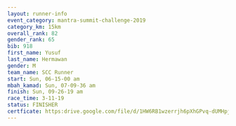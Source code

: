 ```yaml
---
layout: runner-info 
event_category: mantra-summit-challenge-2019 
category_km: 15km 
overall_rank: 82
gender_rank: 65
bib: 918
first_name: Yusuf
last_name: Hermawan
gender: M
team_name: SCC Runner
start: Sun, 06-15-00 am
mbah_kamad: Sun, 07-09-36 am
finish: Sun, 09-26-19 am
race_time: 3-11-19
status: FINISHER
certficate: https:drive.google.com/file/d/1HW6RB1wzerrjh6pXhGPvq-dUMHpjQGjZ/view?usp=sharing
---
```

